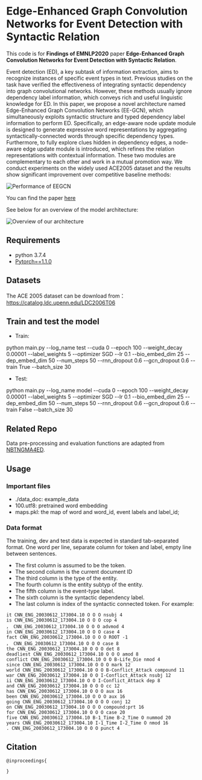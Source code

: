 # Edge-Enhanced Graph Convolution Networks for Event Detection with Syntactic Relation

This code is for **Findings of EMNLP2020** paper **Edge-Enhanced Graph Convolution Networks for Event Detection with Syntactic Relation**. 

Event detection (ED), a key subtask of information extraction, aims to recognize instances of specific event types in text. Previous studies on the task have verified the effectiveness of integrating syntactic dependency into graph convolutional networks. However, these methods usually ignore dependency label information, which conveys rich and useful linguistic knowledge for ED. In this paper, we propose a novel architecture named Edge-Enhanced Graph Convolution Networks (EE-GCN), which simultaneously exploits syntactic structure and typed dependency label information to perform ED. Specifically, an edge-aware node update module is designed to generate expressive word representations by aggregating syntactically-connected words through specific dependency types. Furthermore, to fully explore clues hidden in dependency edges, a node-aware edge update module is introduced, which refines the relation representations with contextual information. These two modules are complementary to each other and work in a mutual promotion way. We conduct experiments on the widely used ACE2005 dataset and the results show significant improvement over competitive baseline methods:

![Performance of EEGCN](https://github.com/cuishiyao96/eegcned/blob/master/fig/performance.png?raw=true)

You can find the paper [here]()


See below for an overview of the model architecture:

![Overview of our architecture](https://github.com/cuishiyao96/eegcned/blob/master/fig/model.png?raw=true)

## Requirements
- python 3.7.4
- [Pytorch==1.1.0](https://pytorch.org/)

## Datasets
The ACE 2005 dataset can be download from：https://catalog.ldc.upenn.edu/LDC2006T06

## Train and test the model

* Train:

python main.py --log_name test --cuda 0 --epoch 100 --weight_decay 0.00001 --label_weights 5 --optimizer SGD --lr 0.1 --bio_embed_dim 25 --dep_embed_dim 50 --num_steps 50 --rnn_dropout 0.6 --gcn_dropout 0.6 --train True --batch_size 30

* Test:

python main.py --log_name model --cuda 0 --epoch 100 --weight_decay 0.00001 --label_weights 5 --optimizer SGD --lr 0.1 --bio_embed_dim 25 --dep_embed_dim 50 --num_steps 50 --rnn_dropout 0.6 --gcn_dropout 0.6 --train False --batch_size 30

## Related Repo


Data pre-processing and evaluation functions are adapted from [NBTNGMA4ED](https://github.com/yubochen/NBTNGMA4ED/).

## Usage

### Important files
- ./data_doc: example_data
- 100.utf8: pretrained word embedding
- maps.pkl: the map of word and word_id, event labels and label_id;

### Data format
The training, dev and test data is expected in standard tab-separated format. One word per line, separate column for token and label, empty line between sentences.
* The first column is assumed to be the token.
* The second column is the current document ID
* The third column is the type of the entity. 
* The fourth column is the entity subtyp of the entity.
* The fifth column is the event-type label.
* The sixth column is the syntactic dependency label.
* The last column is index of the syntactic connected token.
For example:
```
it CNN_ENG_20030612_173004.10 O O O nsubj 4
is CNN_ENG_20030612_173004.10 O O O cop 4
， CNN_ENG_20030612_173004.10 O O O advmod 4
in CNN_ENG_20030612_173004.10 O O O case 4
fact CNN_ENG_20030612_173004.10 O O O ROOT -1
， CNN_ENG_20030612_173004.10 O O O case 8
the CNN_ENG_20030612_173004.10 O O O det 8
deadliest CNN_ENG_20030612_173004.10 O O O amod 8
conflict CNN_ENG_20030612_173004.10 O O B-Life_Die nmod 4
since CNN_ENG_20030612_173004.10 O O O mark 12
world CNN_ENG_20030612_173004.10 O O B-Conflict_Attack compound 11
war CNN_ENG_20030612_173004.10 O O I-Conflict_Attack nsubj 12
ii CNN_ENG_20030612_173004.10 O O I-Conflict_Attack dep 8
and CNN_ENG_20030612_173004.10 O O O cc 12
has CNN_ENG_20030612_173004.10 O O O aux 16
been CNN_ENG_20030612_173004.10 O O O aux 16
going CNN_ENG_20030612_173004.10 O O O conj 12
on CNN_ENG_20030612_173004.10 O O O compound:prt 16
for CNN_ENG_20030612_173004.10 O O O case 20
five CNN_ENG_20030612_173004.10 B-1_Time B-2_Time O nummod 20
years CNN_ENG_20030612_173004.10 I-1_Time I-2_Time O nmod 16
. CNN_ENG_20030612_173004.10 O O O punct 4
```

## Citation
```
@inproceedings{

}
```




